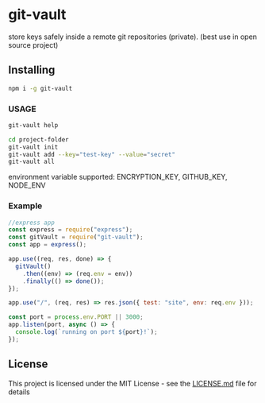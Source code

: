 # git-vault

store keys safely inside a remote git repositories (private).
(best use in open source project)

## Installing

```bash
npm i -g git-vault
```

### USAGE

```bash
git-vault help
```

```bash
cd project-folder
git-vault init
git-vault add --key="test-key" --value="secret"
git-vault all
```

environment variable supported: ENCRYPTION_KEY, GITHUB_KEY, NODE_ENV

### Example

```js
//express app
const express = require("express");
const gitVault = require("git-vault");
const app = express();

app.use((req, res, done) => {
  gitVault()
    .then((env) => (req.env = env))
    .finally(() => done());
});

app.use("/", (req, res) => res.json({ test: "site", env: req.env }));

const port = process.env.PORT || 3000;
app.listen(port, async () => {
  console.log(`running on port ${port}!`);
});
```

## License

This project is licensed under the MIT License - see the [LICENSE.md](LICENSE.md) file for details

